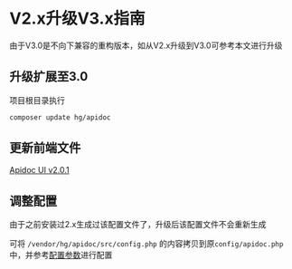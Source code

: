# V2.x升级V3.x指南

由于V3.0是不向下兼容的重构版本，如从V2.x升级到V3.0可参考本文进行升级

## 升级扩展至3.0

项目根目录执行

```sh
composer update hg/apidoc
```

## 更新前端文件

[Apidoc UI v2.0.1](https://gitee.com/hg-code/apidoc-ui/attach_files/817036/download/apidoc.zip)


## 调整配置

由于之前安装过2.x生成过该配置文件了，升级后该配置文件不会重新生成

可将 `/vendor/hg/apidoc/src/config.php` 的内容拷贝到原`config/apidoc.php`中，并参考[配置参数](/config/)进行配置





